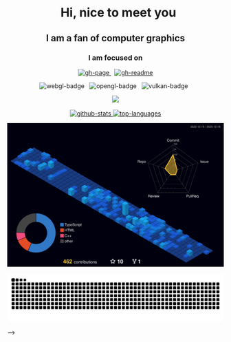 <div align="center">
  <h1>
    &nbsp;
    <b>Hi, nice to meet you</b>
  </h1>
  <h2>
    <span>I am a fan of computer graphics</span>
  </h2>

  ### I am focused on

  [ ![gh-page][gh-page-badge] ][gh-page-link] &nbsp;
  [ ![gh-readme][gh-readme-badge] ][gh-readme-link]

  ![webgl-badge] &nbsp;
  ![opengl-badge] &nbsp;
  ![vulkan-badge] &nbsp;

</div>

<p align="center">
  <a href="https://skillicons.dev">
    <img src="https://skillicons.dev/icons?i=js,ts,html,css,cs,cpp,cmake,git,react,redux,sass,svg,threejs,vscode,webpack&theme=dark" />
  </a>
</p>

<p align="center">
    <a 
    target="_blank" 
    title="open repo → 'github-readme-stats'" 
    href="https://github.com/Eric-Schecter/github-readme-stats#readme">
  <img 
    height="165" 
    alt="github-stats" 
    src="https://github-readme-stats-sigma-five.vercel.app/api?username=Eric-Schecter&theme=tokyonight&count_private=true&show_icons=true" 
  /> 
  <img 
    height="165" 
    alt="top-languages" 
    src="https://github-readme-stats-sigma-five.vercel.app/api/top-langs/?username=Eric-Schecter&theme=tokyonight&layout=compact" 
  />
  </a>
</p>

![](./profile-3d-contrib/profile-night-view.svg)

![Snake animation](https://github.com/Eric-Schecter/Eric-Schecter/blob/output/github-contribution-grid-snake.svg)

<!--
<div align="center">
  <h2>
    <span>Some renderers I am trying to build</span>
  </h2>
</div>

<div>
<a
target="_blank"
href="https://github.com/Eric-Schecter/webgl-renderer"
>
<img
height="80"
alt="webgl repo"
src="https://github-readme-stats.vercel.app/api/pin/?username=eric-schecter&repo=webgl-renderer"
/>
</a>
<!-- <a
target="_blank"
href="https://github.com/Eric-Schecter/opengl-renderer"
>
<img
height="80"
alt="opengl repo"
src="https://github-readme-stats.vercel.app/api/pin/?username=eric-schecter&repo=opengl-renderer"
/> -->
</a>
<!-- <a
target="_blank"
href="https://github.com/Eric-Schecter/vulkan-renderer"
>
<img
height="80"
alt="vulkan repo"
src="https://github-readme-stats.vercel.app/api/pin/?username=eric-schecter&repo=vulkan-renderer"
/>
</a> -->
</div> -->

<!-- github -->

[gh-page-link]: https://eric-schecter.github.io/blog
[gh-readme-link]: https://github.com/eric-schecter/eric-schecter
[gh-page-badge]: https://img.shields.io/badge/GH_PAGE-222222?labelColor=333333&logoColor=FFF&style=flat&logo=github
[gh-readme-badge]: https://img.shields.io/badge/GH_README-222222?labelColor=333333&logoColor=FFF&style=flat&logo=github

<!-- WebGL -->

[webgl-badge]: https://img.shields.io/badge/WebGL-990000?style=for-the-badge&logoColor=FFF&logo=webgl

<!-- OpenGL -->

[opengl-badge]: https://img.shields.io/badge/OpenGL-%23FFFFFF.svg?style=for-the-badge&logo=opengl

<!-- Vulkan -->

[vulkan-badge]: https://img.shields.io/badge/vulkan-%23AC162C.svg?&style=for-the-badge&logo=vulkan&logoColor=white

